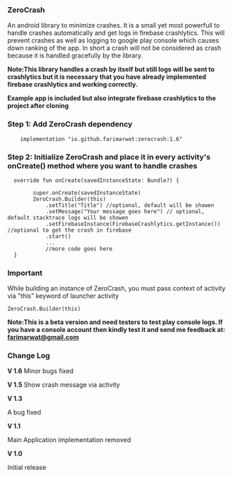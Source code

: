 
### ZeroCrash 
An android library to minimize crashes. It is a small yet most powerfull to handle crashes automatically and get logs in firebase crashlytics. This will prevent crashes as well as logging to google play console which causes down ranking of the app. In short a crash will not be considered as crash because it is handled gracefully by the library.

**Note:This library handles a crash by itself but still logs will be sent to crashlytics but it is necessary that you have already implemented firebase crashlytics and working correctly.**


**Example app is included but also integrate firebase crashlytics to the project after cloning**

### Step 1: Add ZeroCrash dependency
```
    implementation "io.github.farimarwat:zerocrash:1.6"

```

### Step 2: Initialize ZeroCrash and place it in every activity's onCreate() method where you want to handle crashes
```
  override fun onCreate(savedInstanceState: Bundle?) {
     
        super.onCreate(savedInstanceState)
        ZeroCrash.Builder(this)
            .setTitle("Title") //optional, default will be showen
            .setMessage("Your message goes here") // optional,  default stacktrace logs will be showen
            .setFirebaseInstance(FirebaseCrashlytics.getInstance()) //optional to get the crash in firebase
            .start()
            ...
            //more code goes here
  }
```
### Important
While building an instance of ZeroCrash, you must pass context of activity via "this" keyword of launcher activity
```
ZeroCrash.Builder(this)
```

**Note:This is a beta version and need testers to test play console logs. If you have a console account then kindly test it and send me feedback at: farimarwat@gmail.com**

### Change Log
**V 1.6**
Minor bugs fixed

**V 1.5**
Show crash message via activity

**V 1.3**

A bug fixed

**V 1.1**

Main Application implementation removed

**V 1.0**

Initial release
